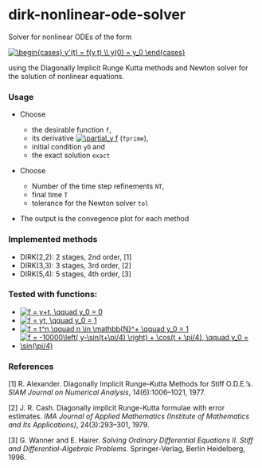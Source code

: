 # dirk-nonlinear-ode-solver

Solver for nonlinear ODEs of the form

<a href="https://www.codecogs.com/eqnedit.php?latex=\begin{cases}&space;y'(t)&space;=&space;f(y,t)&space;\\&space;y(0)&space;=&space;y_0&space;\end{cases}" target="_blank"><img src="https://latex.codecogs.com/gif.latex?\begin{cases}&space;y'(t)&space;=&space;f(y,t)&space;\\&space;y(0)&space;=&space;y_0&space;\end{cases}" title="\begin{cases} y'(t) = f(y,t) \\ y(0) = y_0 \end{cases}" /></a>

using the Diagonally Implicit Runge Kutta methods and Newton solver for the solution of nonlinear equations.

### Usage
- Choose 
    - the desirable function `f`, 
    - its derivative <a href="https://www.codecogs.com/eqnedit.php?latex=\partial_y&space;f" target="_blank"><img src="https://latex.codecogs.com/gif.latex?\partial_y&space;f" title="\partial_y f" /></a> (`fprime`), 
    - initial condition `yO` and 
    - the exact solution `exact`
- Choose
	- Number of the time step refinements `NT`,
	- final time `T`    
	- tolerance for the Newton solver `tol`

- The output is the convegence plot for each method

### Implemented methods
- DIRK(2,2): 2 stages, 2nd order, [1]
- DIRK(3,3): 3 stages, 3rd order, [2]
- DIRK(5,4): 5 stages, 4th order, [3]

### Tested with functions:
- <a href="https://www.codecogs.com/eqnedit.php?latex=f&space;=&space;y&plus;t,&space;\qquad&space;y_0&space;=&space;0" target="_blank"><img src="https://latex.codecogs.com/gif.latex?f&space;=&space;y&plus;t,&space;\qquad&space;y_0&space;=&space;0" title="f = y+t, \qquad y_0 = 0" /></a> 
- <a href="https://www.codecogs.com/eqnedit.php?latex=f&space;=&space;yt,&space;\qquad&space;y_0&space;=&space;1" target="_blank"><img src="https://latex.codecogs.com/gif.latex?f&space;=&space;yt,&space;\qquad&space;y_0&space;=&space;1" title="f = yt, \qquad y_0 = 1" /></a>
- <a href="https://www.codecogs.com/eqnedit.php?latex=f&space;=&space;t^n,\qquad&space;n&space;\in&space;\mathbb{N}^&plus;&space;\qquad&space;y_0&space;=&space;1" target="_blank"><img src="https://latex.codecogs.com/gif.latex?f&space;=&space;t^n,\qquad&space;n&space;\in&space;\mathbb{N}^&plus;&space;\qquad&space;y_0&space;=&space;1" title="f = t^n,\qquad n \in \mathbb{N}^+ \qquad y_0 = 1" /></a> 
- <a href="https://www.codecogs.com/eqnedit.php?latex=f&space;=&space;-10000\left(&space;y-\sin(t&plus;\pi/4)&space;\right)&space;&plus;&space;\cos(t&space;&plus;&space;\pi/4),&space;\qquad&space;y_0&space;=&space;\sin(\pi/4)" target="_blank"><img src="https://latex.codecogs.com/gif.latex?f&space;=&space;-10000\left(&space;y-\sin(t&plus;\pi/4)&space;\right)&space;&plus;&space;\cos(t&space;&plus;&space;\pi/4),&space;\qquad&space;y_0&space;=&space;\sin(\pi/4)" title="f = -10000\left( y-\sin(t+\pi/4) \right) + \cos(t + \pi/4), \qquad y_0 = \sin(\pi/4)" /></a>


### References

[1] R. Alexander. Diagonally Implicit Runge–Kutta Methods for Stiff O.D.E.’s. _SIAM Journal on Numerical Analysis_, 14(6):1006–1021, 1977.

[2] J. R. Cash. Diagonally implicit Runge-Kutta formulae with error estimates. _IMA Journal of Applied Mathematics (Institute of Mathematics and Its Applications)_,
24(3):293–301, 1979.

[3] G. Wanner and E. Hairer. _Solving Ordinary Differential Equations II. Stiff and Differential-Algebraic Problems._ Springer-Verlag, Berlin Heidelberg, 1996.